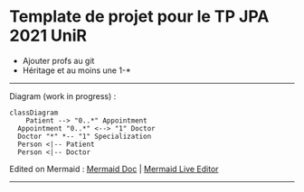 # Template de projet pour le TP JPA 2021 UniR

- Ajouter profs au git
- Héritage et au moins une 1-*

---

Diagram (work in progress) :

```mermaid
classDiagram
	Patient --> "0..*" Appointment  
  Appointment "0..*" <--> "1" Doctor
  Doctor "*" *-- "1" Specialization
  Person <|-- Patient
  Person <|-- Doctor
```

Edited on Mermaid :
[Mermaid Doc](https://mermaid-js.github.io/mermaid/#/classDiagram)  | 
[Mermaid Live Editor](https://mermaid.live)

---
